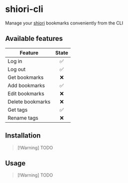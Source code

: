 # shiori-cli

Manage your [shiori](https://github.com/go-shiori/shiori) bookmarks conveniently from the CLI

## Available features

| Feature          | State |
| ---------------- | :---: |
| Log in           |  ✅   |
| Log out          |  ✅   |
| Get bookmarks    |  ❌   |
| Add bookmarks    |  ✅   |
| Edit bookmarks   |  ❌   |
| Delete bookmarks |  ❌   |
| Get tags         |  ✅   |
| Rename tags      |  ❌   |

## Installation

> [!Warning] TODO

## Usage

> [!Warning] TODO
